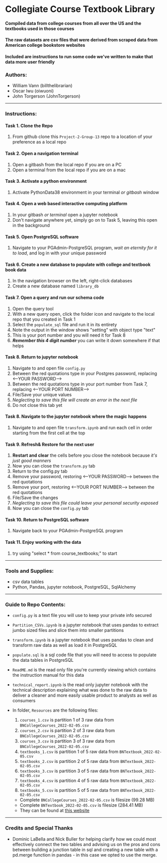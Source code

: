 # Collegiate Course Textbook Library

#### Compiled data from college courses from all over the US and the textbooks used in those courses
#### The raw datasets are csv files that were derived from scraped data from American college bookstore websites
#### Included are instructions to run some code we've written to make that data more user friendly

### Authors:
* William Vann (billthelibrarian)
* Oscar Iwu (oiwuoni)
* John Torgerson (JohnTorgerson)
---

### Instructions:
#### Task 1. Clone the Repo
   1. From github clone this `Project-2-Group-13` repo to a location of your preference as a local repo

#### Task 2. Open a navigation terminal
   1. Open a gitbash from the local repo if you are on a PC
   2. Open a terminal from the local repo if you are on a mac

#### Task 3. Activate a python environment
   1. Activate PythonData38 environment in your terminal *or gitbash* window

#### Task 4. Open a web based interactive computing platform
   1. In your gitbash *or terminal* open a jupyter notebook
   2. Don't navigate anywhere yet, simply go on to Task 5, leaving this open in the background

#### Task 5. Open PostgreSQL software
   1. Navigate to your PGAdmin-PostgreSQL program, *wait an eternity for it to load*, and log in with your unique password
   
#### Task 6. Create a new database to populate with college and textbook book data
   1. In the navigation browser on the left, right-click databases
   2. Create a new database named `library_db`

#### Task 7. Open a query and run our schema code
   1. Open the query tool
   2. With a new query open, click the folder icon and navigate to the local repo that you created in Task 1
   3. Select the `populate_sql` file and run it in its entirety
   4. Note the output in the window shows "setting" with object type "text"
   5. This is your port number and you will need it for Task 8
   5. ***Remember this 4 digit number*** you can write it down somewhere if that helps
   
#### Task 8. Return to jupyter notebook
   1. Navigate to and open file `config.py`
   2. Between the red quotations type in your Postgres password, replacing <--YOUR PASSWORD-->
   3. Between the red quotations type in your port number from Task 7, replacing <--YOUR PORT NUMBER-->
   4. File/Save your unique values
   5. *Neglecting to save this file will create an error in the next file*
   6. Do not close this tab yet

#### Task 8. Navigate to the jupyter notebook where the magic happens
   1. Navigate to and open file `transform.ipynb` and run each cell in order starting from the first cell at the top

#### Task 9. Refresh& Restore for the next user
   1. **Restart and clear** the cells before you close the notebook because *it's just good manners*
   2. Now you can close the `transform.py` tab
   2. Return to the config.py tab
   3. Remove your password, restoring <--YOUR PASSWORD--> between the red quotations
   4. Remove your port, restoring <--YOUR PORT NUMBER--> between the red quotations
   5. File/Save the changes
   6. *Neglecting to save this file could leave your personal security exposed*
   7. Now you can close the `config.py` tab
   
#### Task 10. Return to PostgreSQL software
   1. Navigate back to your PGAdmin-PostgreSQL program
    
#### Task 11. Enjoy working with the data
   1. try using "select * from course_textbooks;" to start 
---

### Tools and Supplies:
* csv data tables
* Python, Pandas, jupyter notebook, PostgreSQL, SqlAlchemy
---

### Guide to Repo Contents:

* `config.py` is a text file you will use to keep your private info secured
* `Partition_CSVs.ipynb` is a jupyter notebook that uses pandas to extract jumbo sized files and slice them into smaller partitions
* `transform.ipynb` is a jupyter notebook that uses pandas to clean and transform raw data as well as load it in PostgreSQL
* `populate.sql` is a sql code file that you will need to access to populate the data tables in PostgreSQL
* `ReadME.md` is the read only file you're currently viewing which contains the instruction manual for this data
* `technical_report.ipynb` is the read only jupyter notebook with the technical description explaining what was done to the raw data to deliver a cleaner and more easily usable product to analysts as well as consumers

* In folder, `Resources` are the following files:
    1. `courses_1.csv` is partition 1 of 3 raw data from `BNCollegeCourses_2022-02-05.csv`
    2. `courses_2.csv` is partition 2 of 3 raw data from `BNCollegeCourses_2022-02-05.csv`
    3. `courses_3.csv` is partition 3 of 3 raw data from `BNCollegeCourses_2022-02-05.csv`
    4. `textbooks_1.csv` is partition 1 of 5 raw data from `BNTextbook_2022-02-05.csv`
    5. `textbooks_2.csv` is partition 2 of 5 raw data from `BNTextbook_2022-02-05.csv`
    6. `textbooks_3.csv` is partition 3 of 5 raw data from `BNTextbook_2022-02-05.csv`
    7. `textbooks_4.csv` is partition 4 of 5 raw data from `BNTextbook_2022-02-05.csv`
    8. `textbooks_5.csv` is partition 5 of 5 raw data from `BNTextbook_2022-02-05.csv`
    * Complete `BNCollegeCourses_2022-02-05.csv` is filesize (99.28 MB)
    * Complete `BNTextbook_2022-02-05.csv` is filesize (284.41 MB)
    * They can be found at [this website](https://www.kaggle.com/datasets/polartech/us-college-textbooks-and-courses-dataset)
---


### Credits and Special Thanks

* Dominic LaBella and Nick Buller for helping clarify how we could most effectively connect the two tables and advising us on the pros and cons between building a junction table in sql and creating a new table with a pd.merge function in pandas - in this case we opted to use the merge.
